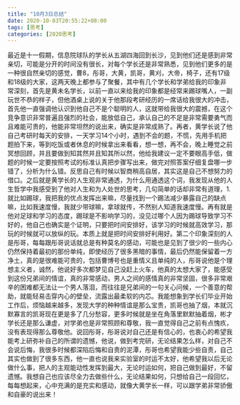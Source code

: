 ```yaml
---
title: "10月3日总结"
date: 2020-10-03T20:55:22+08:00
tags: [思考]
categories: [2020思考]
---
```


最近是十一假期，信息院球队的学长从五湖四海回到长沙，见到他们还是感到非常亲切，可能是分开的时间没有很长，对每个学长还是非常熟悉，见到他们更多的是一种很自然亲切的感觉，曹8，彤哥，大黄，凯哥，黄刈，大帝，椅子，还有17级和18级的大家，这两天晚上都参与了聚餐，其中有几个学长和学弟给我的印象非常深刻，首先是黄未名学长，以前一直以来给我的印象都是经常来踢球嘴人，一副玩世不恭的样子，但他酒桌上说的关于他那段考研经历的一席话给我很大的冲击，首先他一直强调他认识到他自己不是个聪明的人，这就带给我很大的震撼，在这个竞争意识非常普遍且强烈的社会，能放低自己，承认自己的不足是非常需要勇气而且难能可贵的，他能非常坦然的说出来，确实是非常成熟了。再者，黄学长说了他自己考研时每天的安排，一天学习14个小时，遇到不会的题，不慌，先用手机把题拍下来，等到吃饭或者休息的时候拿出来看看，想一想，再不会，晚上睡觉之前冥想回顾，并且要做到知其然并且知其所以然，他给我建议一定不要眼高手低，做题的时候一定要按照考试的标准认真把步骤写出来，做完对照答案仔细复盘哪一步错了，分析为什么错。反思自己有时候以智商稍高自居，其实这是自己不想努力的借口。之后就是黄学长的人生观非常通透，为什么用通透这个词，我发现从他的人生哲学中我感受到了他对人生和为人处世的思考，几句简单的话却非常有道理，1.就比如踢球，我把我的优点发挥出来嘛，尽量找到一个踢法减少暴露自己的缺点嘛，比如我速度慢，我就少带球嘛，拿球就传，不然别人知道我速度慢。再有就是他对足球和学习的态度，踢球是不影响学习的，没见过哪个人因为踢球导致学习不好的，他自己也确实是个证明，只要把时间安排好，该学习的时候就高效学习，那玩的时候就可以放纵的玩。本质上就是把时间安排好利用好。第二个印象深刻的人是彤哥，每每跟彤哥说话就总是有种莫名的感动，可能也是见到了很少的一些内心仍然保持着最初的那份单纯，即使经历了很多黑暗的事情，最后仍然能保留着一方净土，真的是很难能可贵的，包括曹博号也是重情义且单纯的人，彤哥说他是个理想主义者，诚然，他说好多次都梦见自己没赶上火车，他真的太想大家了，能感受到这份兄弟间的情谊，真的非常感动，男人之间的感情真的非常坚固，很多非常艰辛的困难都无法让一个男人落泪，而往往是兄弟间的一句关心问候，一个善意的帮助，就能轻易击穿内心的壁垒，流露出最柔软的内芯。我能想象到学长们毕业开始工作后，烦恼越来越多，发现大学的种种情谊是那么宝贵，凯哥也抽了烟，本就沉默寡言的凯哥现在更是多了几分愁容，更多时候就是坐在角落里默默抽着烟，彬才学长还是那么谦虚，对学弟也是非常照顾和尊敬，我一直觉得自己之前有点愧疚，没有表现得那么尊敬他。说回彤哥，彤哥说对自己还是有信心的，也衷心的希望我能考上研弥补自己的所谓的遗憾，他说，做到考完研，无论结果怎么样，对自己不会说后悔，我很多时候都深陷后悔和自责的泥潭，彤哥也希望我能少些自责，自己其实也做到了很多东西，他一直也说我来实验室的时运不太好，他希望我以后无论做什么事，把人的主观能动性发挥到最大，无论时运如何，把自己做到最好，不留遗憾。我想自己也应该尽全力去做些什么，无论结果如何，只想给自己一段回忆，每每想起来，心中充满的是充实和感动，就像大黄学长一样，可以跟学弟非常骄傲和自豪的说出来！